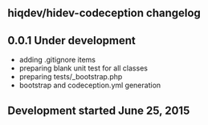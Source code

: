 hiqdev/hidev-codeception changelog
----------------------------------

## 0.0.1 Under development

- adding .gitignore items
- preparing blank unit test for all classes
- preparing tests/_bootstrap.php
- bootstrap and codeception.yml generation

## Development started June 25, 2015


